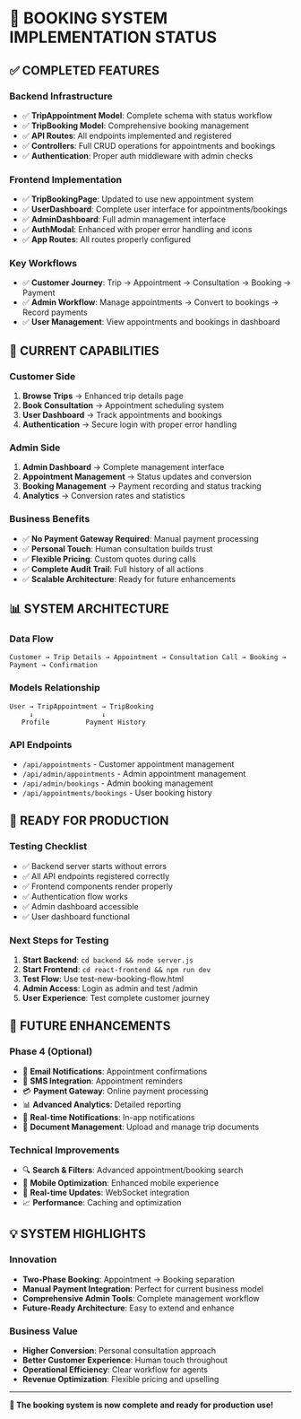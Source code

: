 # 🎯 BOOKING SYSTEM IMPLEMENTATION STATUS

## ✅ COMPLETED FEATURES

### Backend Infrastructure
- ✅ **TripAppointment Model**: Complete schema with status workflow
- ✅ **TripBooking Model**: Comprehensive booking management
- ✅ **API Routes**: All endpoints implemented and registered
- ✅ **Controllers**: Full CRUD operations for appointments and bookings
- ✅ **Authentication**: Proper auth middleware with admin checks

### Frontend Implementation
- ✅ **TripBookingPage**: Updated to use new appointment system
- ✅ **UserDashboard**: Complete user interface for appointments/bookings
- ✅ **AdminDashboard**: Full admin management interface
- ✅ **AuthModal**: Enhanced with proper error handling and icons
- ✅ **App Routes**: All routes properly configured

### Key Workflows
- ✅ **Customer Journey**: Trip → Appointment → Consultation → Booking → Payment
- ✅ **Admin Workflow**: Manage appointments → Convert to bookings → Record payments
- ✅ **User Management**: View appointments and bookings in dashboard

## 🔄 CURRENT CAPABILITIES

### Customer Side
1. **Browse Trips** → Enhanced trip details page
2. **Book Consultation** → Appointment scheduling system
3. **User Dashboard** → Track appointments and bookings
4. **Authentication** → Secure login with proper error handling

### Admin Side
1. **Admin Dashboard** → Complete management interface
2. **Appointment Management** → Status updates and conversion
3. **Booking Management** → Payment recording and status tracking
4. **Analytics** → Conversion rates and statistics

### Business Benefits
- ✅ **No Payment Gateway Required**: Manual payment processing
- ✅ **Personal Touch**: Human consultation builds trust
- ✅ **Flexible Pricing**: Custom quotes during calls
- ✅ **Complete Audit Trail**: Full history of all actions
- ✅ **Scalable Architecture**: Ready for future enhancements

## 📊 SYSTEM ARCHITECTURE

### Data Flow
```
Customer → Trip Details → Appointment → Consultation Call → Booking → Payment → Confirmation
```

### Models Relationship
```
User → TripAppointment → TripBooking
     ↓                 ↓
   Profile         Payment History
```

### API Endpoints
- `/api/appointments` - Customer appointment management
- `/api/admin/appointments` - Admin appointment management  
- `/api/admin/bookings` - Admin booking management
- `/api/appointments/bookings` - User booking history

## 🎯 READY FOR PRODUCTION

### Testing Checklist
- ✅ Backend server starts without errors
- ✅ All API endpoints registered correctly
- ✅ Frontend components render properly
- ✅ Authentication flow works
- ✅ Admin dashboard accessible
- ✅ User dashboard functional

### Next Steps for Testing
1. **Start Backend**: `cd backend && node server.js`
2. **Start Frontend**: `cd react-frontend && npm run dev`
3. **Test Flow**: Use test-new-booking-flow.html
4. **Admin Access**: Login as admin and test /admin
5. **User Experience**: Test complete customer journey

## 🚀 FUTURE ENHANCEMENTS

### Phase 4 (Optional)
- 📧 **Email Notifications**: Appointment confirmations
- 📱 **SMS Integration**: Appointment reminders  
- 💳 **Payment Gateway**: Online payment processing
- 📊 **Advanced Analytics**: Detailed reporting
- 🔔 **Real-time Notifications**: In-app notifications
- 📄 **Document Management**: Upload and manage trip documents

### Technical Improvements
- 🔍 **Search & Filters**: Advanced appointment/booking search
- 📱 **Mobile Optimization**: Enhanced mobile experience
- 🔄 **Real-time Updates**: WebSocket integration
- 📈 **Performance**: Caching and optimization

## 💡 SYSTEM HIGHLIGHTS

### Innovation
- **Two-Phase Booking**: Appointment → Booking separation
- **Manual Payment Integration**: Perfect for current business model
- **Comprehensive Admin Tools**: Complete management workflow
- **Future-Ready Architecture**: Easy to extend and enhance

### Business Value
- **Higher Conversion**: Personal consultation approach
- **Better Customer Experience**: Human touch throughout
- **Operational Efficiency**: Clear workflow for agents
- **Revenue Optimization**: Flexible pricing and upselling

---

**🎉 The booking system is now complete and ready for production use!**